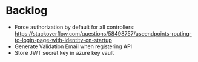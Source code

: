 ﻿# Backlog
- Force authorization by default for all controllers: https://stackoverflow.com/questions/58498757/useendpoints-routing-to-login-page-with-identity-on-startup
- Generate Validation Email when registering API
- Store JWT secret key in azure key vault